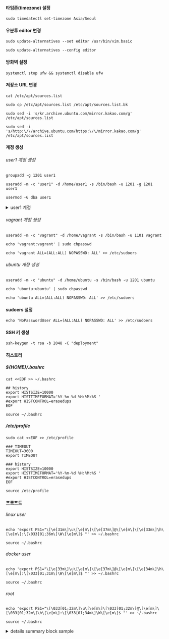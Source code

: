 #### 타임존(timezone) 설정
```
sudo timedatectl set-timezone Asia/Seoul
```

#### 우분투 editor 변경
```
sudo update-alternatives --set editor /usr/bin/vim.basic
```
```
sudo update-alternatives --config editor
```

#### 방화벽 설정
```
systemctl stop ufw && systemctl disable ufw
```

#### 저장소 URL 변경
```
cat /etc/apt/sources.list
```
```
sudo cp /etc/apt/sources.list /etc/apt/sources.list.bk
```
```
sudo sed -i 's/kr.archive.ubuntu.com/mirror.kakao.com/g' /etc/apt/sources.list
```
```
sudo sed -i 's/http:\/\/archive.ubuntu.com/https:\/\/mirror.kakao.com/g' /etc/apt/sources.list
```

#### 계정 생성
###### user1 계정 생성
```
groupadd -g 1201 user1
```
```
useradd -m -c "user1" -d /home/user1 -s /bin/bash -u 1201 -g 1201 user1
```
```
usermod -G dba user1
```
<details>
<summary>user1 계정</summary>

```
useradd -m -c "user1" -d /home/user1 -s /bin/bash -u 1201 user1
```
</details>

###### vagrant 계정 생성
```
useradd -m -c "vagrant" -d /home/vagrant -s /bin/bash -u 1101 vagrant
```
```
echo 'vagrant:vagrant' | sudo chpasswd
```
```
echo 'vagrant ALL=(ALL:ALL) NOPASSWD: ALL' >> /etc/sudoers
```
###### ubuntu 계정 생성
```
useradd -m -c "ubuntu" -d /home/ubuntu -s /bin/bash -u 1201 ubuntu
```
```
echo 'ubuntu:ubuntu' | sudo chpasswd
```
```
echo 'ubuntu ALL=(ALL:ALL) NOPASSWD: ALL' >> /etc/sudoers
```

#### sudoers 설정
```
echo 'NoPasswordUser ALL=(ALL:ALL) NOPASSWD: ALL' >> /etc/sudoers
```

#### SSH 키 생성
```
ssh-keygen -t rsa -b 2048 -C "deployment"
```

#### 히스토리
##### ${HOME}/.bashrc
```
cat <<EOF >> ~/.bashrc

## history
export HISTSIZE=10000
export HISTTIMEFORMAT='%Y-%m-%d %H:%M:%S '
#export HISTCONTROL=erasedups
EOF
```
```
source ~/.bashrc
```

##### /etc/profile
```
sudo cat <<EOF >> /etc/profile

### TIMEOUT
TIMEOUT=3600
export TIMEOUT

### history
export HISTSIZE=10000
export HISTTIMEFORMAT='%Y-%m-%d %H:%M:%S '
#export HISTCONTROL=erasedups
EOF
```
```
source /etc/profile
```

#### 프롬프트
###### linux user 
```
echo 'export PS1="\[\e[31m\]\u\[\e[m\]\[\e[37m\]@\[\e[m\]\[\e[33m\]\h\[\e[m\]:\[\033[01;36m\]\W\[\e[m\]$ "' >> ~/.bashrc
```
```
source ~/.bashrc
```
###### docker user
```
echo 'export PS1="\[\e[33m\]\u\[\e[m\]\[\e[37m\]@\[\e[m\]\[\e[34m\]\h\[\e[m\]:\[\033[01;31m\]\W\[\e[m\]$ "' >> ~/.bashrc
```
```
source ~/.bashrc
```
###### root
```
echo 'export PS1="\[\033[01;32m\]\u\[\e[m\]\[\033[01;32m\]@\[\e[m\]\[\033[01;32m\]\h\[\e[m\]:\[\033[01;34m\]\W\[\e[m\]$ "' >> ~/.bashrc
```
```
source ~/.bashrc
```

<details>
<summary>details summary block sample</summary>

details block sample

</details>